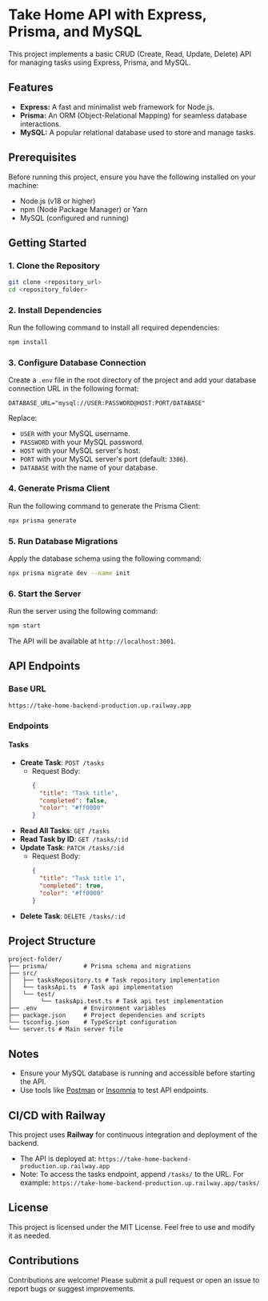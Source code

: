 # Take Home API with Express, Prisma, and MySQL

This project implements a basic CRUD (Create, Read, Update, Delete) API for managing tasks using Express, Prisma, and MySQL.

## Features
- **Express:** A fast and minimalist web framework for Node.js.
- **Prisma:** An ORM (Object-Relational Mapping) for seamless database interactions.
- **MySQL:** A popular relational database used to store and manage tasks.

## Prerequisites
Before running this project, ensure you have the following installed on your machine:

- Node.js (v18 or higher)
- npm (Node Package Manager) or Yarn
- MySQL (configured and running)

## Getting Started

### 1. Clone the Repository
```bash
git clone <repository_url>
cd <repository_folder>
```

### 2. Install Dependencies
Run the following command to install all required dependencies:
```bash
npm install
```

### 3. Configure Database Connection
Create a `.env` file in the root directory of the project and add your database connection URL in the following format:

```env
DATABASE_URL="mysql://USER:PASSWORD@HOST:PORT/DATABASE"
```

Replace:
- `USER` with your MySQL username.
- `PASSWORD` with your MySQL password.
- `HOST` with your MySQL server's host.
- `PORT` with your MySQL server's port (default: `3306`).
- `DATABASE` with the name of your database.

### 4. Generate Prisma Client
Run the following command to generate the Prisma Client:
```bash
npx prisma generate
```

### 5. Run Database Migrations
Apply the database schema using the following command:
```bash
npx prisma migrate dev --name init
```

### 6. Start the Server
Run the server using the following command:
```bash
npm start
```
The API will be available at `http://localhost:3001`.

## API Endpoints

### Base URL
```
https://take-home-backend-production.up.railway.app
```

### Endpoints
#### Tasks
- **Create Task**: `POST /tasks`
  - Request Body:
    ```json
    {
      "title": "Task title",
      "completed": false,
      "color": "#ff0000"
    }
    ```
- **Read All Tasks**: `GET /tasks`
- **Read Task by ID**: `GET /tasks/:id`
- **Update Task**: `PATCH /tasks/:id`
  - Request Body:
    ```json
    {
      "title": "Task title 1",
      "completed": true,
      "color": "#ff0000"
    }
    ```
- **Delete Task**: `DELETE /tasks/:id`

## Project Structure
```
project-folder/
├── prisma/          # Prisma schema and migrations
├── src/
│   ├── tasksRepository.ts # Task repository implementation
│   └── tasksApi.ts  # Task api implementation
│   └── test/  
│        └── tasksApi.test.ts # Task api test implementation
├── .env             # Environment variables
├── package.json     # Project dependencies and scripts
└── tsconfig.json    # TypeScript configuration
└── server.ts # Main server file
```

## Notes
- Ensure your MySQL database is running and accessible before starting the API.
- Use tools like [Postman](https://www.postman.com/) or [Insomnia](https://insomnia.rest/) to test API endpoints.

## CI/CD with Railway
This project uses **Railway** for continuous integration and deployment of the backend.

- The API is deployed at: `https://take-home-backend-production.up.railway.app`
- Note: To access the tasks endpoint, append `/tasks/` to the URL. For example: `https://take-home-backend-production.up.railway.app/tasks/`

## License
This project is licensed under the MIT License. Feel free to use and modify it as needed.

## Contributions
Contributions are welcome! Please submit a pull request or open an issue to report bugs or suggest improvements.

